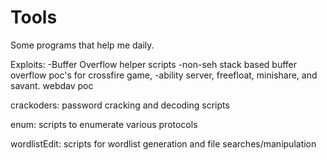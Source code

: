 # Tools

Some programs that help me daily.  

Exploits:
	-Buffer Overflow helper scripts
	-non-seh stack based buffer overflow poc's for crossfire game, 		-ability server, freefloat, minishare, and savant. 
	webdav poc

crackoders: password cracking and decoding scripts


enum: scripts to enumerate various protocols

wordlistEdit: scripts for wordlist generation and file searches/manipulation
	
	
